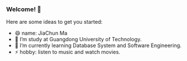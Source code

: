 ### Welcome! 👋

Here are some ideas to get you started:

- 😄 name: JiaChun Ma
- 🔭 I’m study at Guangdong University of Technology.
- 🌱 I’m currently learning Database System and Software Engineering.
- ⚡ hobby: listen to music and watch movies.
